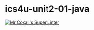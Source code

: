 # ics4u-unit2-01-java

[![Mr Coxall's Super Linter](https://github.com/dbcalitis/ics4u-unit2-01-java/workflows/Mr%20Coxall's%20Super%20Linter/badge.svg)](https://github.com/dbcalitis/ics4u-unit2-01-java/actions/)
